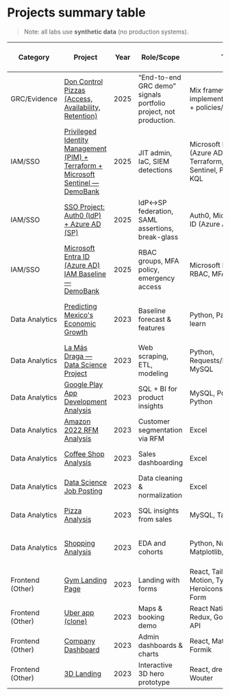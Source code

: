 # Projects summary table
> Note: all labs use **synthetic data** (no production systems).

| Category | Project | Year | Role/Scope | Tech | Outcome/Impact (brief) | Evidence (present / planned) |
|---|---|---|---|---|---|---|
| GRC/Evidence | [Don Control Pizzas (Access, Availability, Retention)](https://github.com/GabrielaArjona/Don_control) | 2025 | “End-to-end GRC demo” signals portfolio project, not production. | Mix frameworks + implementation (Python + policies/notebooks). | Shows tangible, audit-friendly outputs instead of just tasks. | README; ledger.csv and crosswalks |
| IAM/SSO | [Privileged Identity Management (PIM) + Terraform + Microsoft Sentinel — DemoBank](https://github.com/GabrielaArjona/azure-iam-demobank) | 2025 | JIT admin, IaC, SIEM detections | Microsoft Entra ID (Azure AD) P2, PIM, Terraform, Microsoft Sentinel, PowerShell, KQL | Zero standing privilege; MFA on roles; full audit trail | README; PIM configs ; Terraform modules; |
| IAM/SSO | [SSO Project: Auth0 (IdP) + Azure AD (SP)](https://github.com/GabrielaArjona/SSO_Auth0_Azure) | 2025 | IdP↔SP federation, SAML assertions, break-glass | Auth0, Microsoft Entra ID (Azure AD), SAML | Single sign-on validated; attribute mapping; break-glass tested | README; test plan |
| IAM/SSO | [Microsoft Entra ID (Azure AD) IAM Baseline — DemoBank](https://github.com/GabrielaArjona/azure-iam-demobank) | 2025 | RBAC groups, MFA policy, emergency access | Microsoft Entra ID, RBAC, MFA | Standardized groups; MFA enforced; emergency access documented | RBAC matrix; MFA policy |
| Data Analytics | [Predicting Mexico's Economic Growth](https://github.com/NilArj/Predicting-Mexico-s-Economic-Growth) | 2023 | Baseline forecast & features | Python, Pandas, scikit-learn | Clean pipeline; baseline regression; reproducible forecast | Notebook; cleaned data |
| Data Analytics | [La Más Draga — Data Science Project](https://github.com/NilArj/drag_show) | 2023 | Web scraping, ETL, modeling | Python, Requests/BeautifulSoup, MySQL | Classifiers compared; processed dataset | ETL script; model report |
| Data Analytics | [Google Play App Development Analysis](https://github.com/NilArj/Google_play) | 2023 | SQL + BI for product insights | MySQL, Power BI, Python | Identified categories and pricing bands | SQL queries; Power BI dashboard |
| Data Analytics | [Amazon 2022 RFM Analysis](https://github.com/NilArj/Amazon_sales) | 2023 | Customer segmentation via RFM | Excel | Defined tiers; highlighted retention levers | RFM workbook; summary |
| Data Analytics | [Coffee Shop Analysis](https://github.com/NilArj/Coffee-Shop) | 2023 | Sales dashboarding | Excel | Surfaced peak hours and top items | Interactive dashboard |
| Data Analytics | [Data Science Job Posting](https://github.com/NilArj/Data-Jobs) | 2023 | Data cleaning & normalization | Excel | Analysis-ready tables delivered | Steps doc; cleaned dataset |
| Data Analytics | [Pizza Analysis](https://github.com/NilArj/Pizza-Analysis) | 2023 | SQL insights from sales | MySQL, Tableau, Python | Found top SKUs; recommended promo timing | SQL queries; Tableau workbook |
| Data Analytics | [Shopping Analysis](https://github.com/NilArj/Shopping-Behaviors-Analysis/blob/main/README.md) | 2023 | EDA and cohorts | Python, NumPy, Pandas, Matplotlib, Seaborn | Produced cohort metrics; explored behavior patterns | Notebook |
| Frontend (Other) | [Gym Landing Page](https://github.com/NilArj/fitness) | 2023 | Landing with forms | React, Tailwind, Framer Motion, TypeScript, Vite, Heroicons, React Hook Form | Responsive page with animation and capture | Demo GIF; README |
| Frontend (Other) | [Uber app (clone)](https://github.com/NilArj/uber) | 2023 | Maps & booking demo | React Native, Tailwind, Redux, Google Maps API | Routing demo; basic booking state machine | Demo GIF; README |
| Frontend (Other) | [Company Dashboard](https://github.com/NilArj/company-dashboard) | 2023 | Admin dashboards & charts | React, Material UI, Nivo, Formik | Themed dashboards with forms and charts | Screenshots; README |
| Frontend (Other) | [3D Landing](https://github.com/NilArj/Mexico-3D) | 2023 | Interactive 3D hero prototype | React, drei, fiber, Wouter | Interactive 3D hero proof-of-concept | Demo GIF; README |
